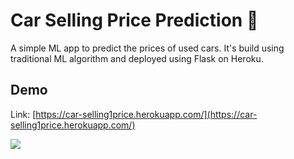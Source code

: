 
# Car Selling Price Prediction :blue_car:

A simple ML app to predict the prices of used cars.
It's build using traditional ML algorithm and deployed using Flask on Heroku.

## Demo
Link: [https://car-selling1price.herokuapp.com/](https://car-selling1price.herokuapp.com/)

[![](https://media.giphy.com/media/N3TDTaAXvPkXnESgoS/giphy.gif)](https://car-selling1price.herokuapp.com/)


